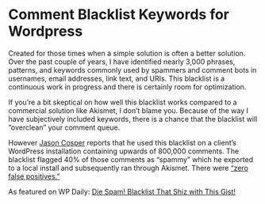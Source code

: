 # Comment Blacklist Keywords for Wordpress

Created for those times when a simple solution is often a better solution. Over the past couple of years, I have identified nearly 3,000 phrases, patterns, and keywords commonly used by spammers and comment bots in usernames, email addresses, link text, and URIs. This blacklist is a continuous work in progress and there is certainly room for optimization.

If you’re a bit skeptical on how well this blacklist works compared to a commercial solution like Akismet, I don’t blame you. Because of the way I have subjectively included keywords, there is a chance that the blacklist will “overclean” your comment queue.

However [Jason Cosper](https://github.com/boogah) reports that he used this blacklist on a client’s WordPress installation containing upwards of 800,000 comments. The blacklist flagged 40% of those comments as “spammy” which he exported to a local install and subsequently ran through Akismet. There were [“zero false positives.”](https://twitter.com/boogah/status/292031513590128640)

As featured on WP Daily: [Die Spam! Blacklist That Shiz with This Gist!](http://wpdaily.co/comment-blacklist-gist/)